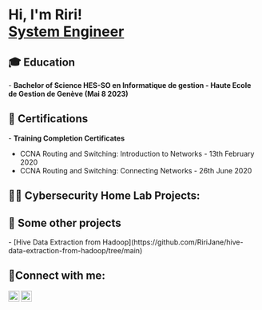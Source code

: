 <h1>Hi, I'm Riri! <br/><a href="https://www.linkedin.com/in/reniealmiral/">System Engineer</a></h1>

<h2>🎓 Education</h2>
- <b>Bachelor of Science HES-SO en Informatique de gestion - Haute Ecole de Gestion de Genève (Mai 8 2023)</b>

<h2>📜 Certifications </h2>
- <b>Training Completion Certificates</b>

  - CCNA Routing and Switching: Introduction to Networks - 13th February 2020
  - CCNA Routing and Switching: Connecting Networks - 26th June 2020

<h2>👨‍💻 Cybersecurity Home Lab Projects:</h2>

<h2>📓 Some other projects</h2>
- [Hive Data Extraction from Hadoop](https://github.com/RiriJane/hive-data-extraction-from-hadoop/tree/main)

<h2>📱Connect with me:</h2>

[<img align="left" alt="RenieAlmiral | LinkedIn" width="22px" src="https://cdn.jsdelivr.net/npm/simple-icons@v3/icons/linkedin.svg" />][linkedin]
[<img align="left" alt="RenieAlmiral | PicoCTF" width="22px" src="https://cdn4.iconfinder.com/data/icons/game-production-9/64/63-256.png"/>][picoCTF]

[linkedin]: https://linkedin.com/in/reniealmiral
[picoCTF]: https://play.picoctf.org/users/ririjane


<!--
**joshmadakor1/joshmadakor1** is a ✨ _special_ ✨ repository because its `README.md` (this file) appears on your GitHub profile.

Here are some ideas to get you started:

- 🔭 I’m currently working on ...
- 🌱 I’m currently learning ...
- 👯 I’m looking to collaborate on ...
- 🤔 I’m looking for help with ...
- 💬 Ask me about ...
- 📫 How to reach me: ...
- 😄 Pronouns: ...
- ⚡ Fun fact: ...
-->
